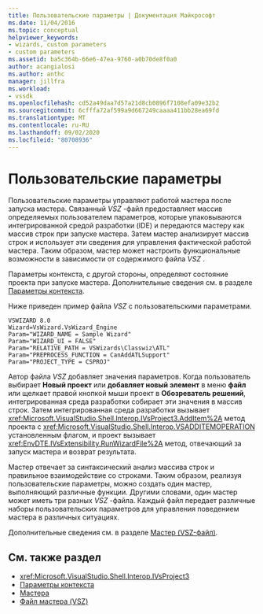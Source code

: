 ```yaml
---
title: Пользовательские параметры | Документация Майкрософт
ms.date: 11/04/2016
ms.topic: conceptual
helpviewer_keywords:
- wizards, custom parameters
- custom parameters
ms.assetid: ba5c364b-66e6-47ea-9760-a0b70de8f0a0
author: acangialosi
ms.author: anthc
manager: jillfra
ms.workload:
- vssdk
ms.openlocfilehash: cd52a49daa7d57a21d8cb0896f7108efa09e32b2
ms.sourcegitcommit: 6cfffa72af599a9d667249caaaa411bb28ea69fd
ms.translationtype: MT
ms.contentlocale: ru-RU
ms.lasthandoff: 09/02/2020
ms.locfileid: "80708936"
---
```

# <a name="custom-parameters"></a>Пользовательские параметры
Пользовательские параметры управляют работой мастера после запуска мастера. Связанный *VSZ* -файл предоставляет массив определяемых пользователем параметров, которые упаковываются интегрированной средой разработки (IDE) и передаются мастеру как массив строк при запуске мастера. Затем мастер анализирует массив строк и использует эти сведения для управления фактической работой мастера. Таким образом, мастер может настроить функциональные возможности в зависимости от содержимого файла *VSZ* .

 Параметры контекста, с другой стороны, определяют состояние проекта при запуске мастера. Дополнительные сведения см. в разделе [Параметры контекста](../../extensibility/internals/context-parameters.md).

 Ниже приведен пример файла *VSZ* с пользовательскими параметрами.

```
VSWIZARD 8.0
Wizard=VsWizard.VsWizard_Engine
Param="WIZARD_NAME = Sample Wizard"
Param="WIZARD_UI = FALSE"
Param="RELATIVE_PATH = VSWizards\Classwiz\ATL"
Param="PREPROCESS_FUNCTION = CanAddATLSupport"
Param="PROJECT_TYPE = CSPROJ"
```

 Автор файла *VSZ* добавляет значения параметров. Когда пользователь выбирает **Новый проект** или **добавляет новый элемент** в меню **файл** или щелкает правой кнопкой мыши проект в **Обозреватель решений**, интегрированная среда разработки собирает эти значения в массив строк. Затем интегрированная среда разработки вызывает <xref:Microsoft.VisualStudio.Shell.Interop.IVsProject3.AddItem%2A> метод проекта с <xref:Microsoft.VisualStudio.Shell.Interop.VSADDITEMOPERATION> установленным флагом, и проект вызывает <xref:EnvDTE.IVsExtensibility.RunWizardFile%2A> метод, отвечающий за запуск мастера и возврат результата.

 Мастер отвечает за синтаксический анализ массива строк и правильное взаимодействие со строками. Таким образом, реализуя пользовательские параметры, можно создать один мастер, выполняющий различные функции. Другими словами, один мастер может иметь три разных *VSZ* -файла. Каждый файл передает различные наборы пользовательских параметров для управления поведением мастера в различных ситуациях.

 Дополнительные сведения см. в разделе [Мастер (VSZ-файл)](../../extensibility/internals/wizard-dot-vsz-file.md).

## <a name="see-also"></a>См. также раздел
- <xref:Microsoft.VisualStudio.Shell.Interop.IVsProject3>
- [Параметры контекста](../../extensibility/internals/context-parameters.md)
- [Мастера](../../extensibility/internals/wizards.md)
- [Файл мастера (VSZ)](../../extensibility/internals/wizard-dot-vsz-file.md)
